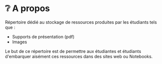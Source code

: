 # ❔ A propos

Répertoire dédié au stockage de ressources produites par les étudiants tels que : 

- Supports de présentation (pdf)
- Images

Le but de ce répertoire est de permettre aux étudiantes et étudiants d'embarquer aisément ces ressources
dans des sites web ou Notebooks.

